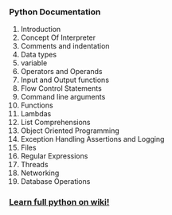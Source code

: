 ### Python Documentation 

1. Introduction 
1. Concept Of Interpreter  
1. Comments and indentation    
1. Data types       
1. variable    
1. Operators and Operands   
1. Input and Output functions   
1. Flow Control Statements  
1. Command line arguments  
1. Functions    
1. Lambdas 
1. List Comprehensions   
1. Object Oriented Programming  
1. Exception Handling Assertions and Logging  
1. Files                     
1. Regular Expressions              
1. Threads               
1. Networking               
1. Database Operations        
                      
### [Learn full python on wiki!](https://github.com/MaazMS/python/wiki/Python)                              